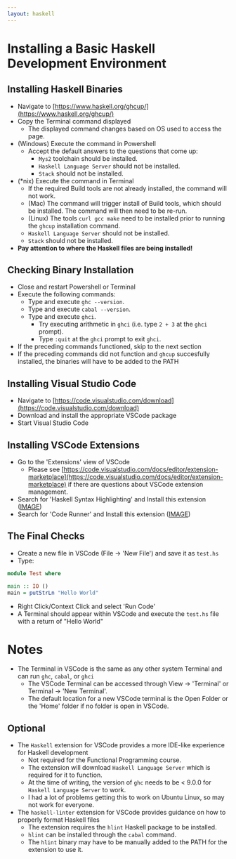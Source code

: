 ```yaml
---
layout: haskell
---
```


# Installing a Basic Haskell Development Environment

## Installing Haskell Binaries

- Navigate to [https://www.haskell.org/ghcup/](https://www.haskell.org/ghcup/)
- Copy the Terminal command displayed 
  - The displayed command changes based on OS used to access the page.
- (Windows) Execute the command in Powershell
    - Accept the default answers to the questions that come up:
      - `Mys2` toolchain should be installed.
      - `Haskell Language Server` should not be installed.
      - `Stack` should not be installed.
- (*nix) Execute the command in Terminal
    - If the required Build tools are not already installed, the command will not work.
    - (Mac) The command will trigger install of Build tools, which should be installed. The command will then need to be re-run.
    - (Linux) The tools `curl gcc make` need to be installed prior to running the `ghcup` installation command.
    - `Haskell Language Server` should not be installed.
    - `Stack` should not be installed.
- **Pay attention to where the Haskell files are being installed!**

## Checking Binary Installation

- Close and restart Powershell or Terminal
- Execute the following commands:
  - Type and execute `ghc --version`.
  - Type and execute `cabal --version`.
  - Type and execute `ghci`.
    - Try executing arithmetic in `ghci` (i.e. type `2 + 3` at the `ghci` prompt).
    - Type `:quit` at the `ghci` prompt to exit `ghci`.
- If the preceding commands functioned, skip to the next section
- If the preceding commands did not function and `ghcup` succesfully installed, the binaries will have to be added to the PATH

## Installing Visual Studio Code

- Navigate to [https://code.visualstudio.com/download](https://code.visualstudio.com/download)
- Download and install the appropriate VSCode package
- Start Visual Studio Code

## Installing VSCode Extensions

- Go to the 'Extensions' view of VSCode
  - Please see [https://code.visualstudio.com/docs/editor/extension-marketplace](https://code.visualstudio.com/docs/editor/extension-marketplace) if there are questions about VSCode extension management.
- Search for 'Haskell Syntax Highlighting' and Install this extension ([IMAGE](./assets/img/InstallSyntaxHighlighting.png))
- Search for 'Code Runner' and Install this extension ([IMAGE](./assets/img/InstallCodeRunnerVSCode.png))

## The Final Checks

- Create a new file in VSCode (File -> 'New File') and save it as `test.hs`
- Type:

```haskell
module Test where

main :: IO ()
main = putStrLn "Hello World"
```

- Right Click/Context Click and select 'Run Code'
- A Terminal should appear within VSCode and execute the `test.hs` file with a return of "Hello World"

# Notes

- The Terminal in VSCode is the same as any other system Terminal and can run `ghc`, `cabal`, or `ghci`
  - The VSCode Terminal can be accessed through View -> 'Terminal' or Terminal -> 'New Terminal'.
  - The default location for a new VSCode terminal is the Open Folder or the 'Home' folder if no folder is open in VSCode.

## Optional

- The `Haskell` extension for VSCode provides a more IDE-like experience for Haskell development
  - Not required for the Functional Programming course.
  - The extension will download `Haskell Language Server` which is required for it to function.
  - At the time of writing, the version of `ghc` needs to be < 9.0.0 for `Haskell Language Server` to work.
  - I had a lot of problems getting this to work on Ubuntu Linux, so may not work for everyone.
- The `haskell-linter` extension for VSCode provides guidance on how to properly format Haskell files
  - The extension requires the `hlint` Haskell package to be installed.
  - `hlint` can be installed through the `cabal` command.
  - The `hlint` binary may have to be manually added to the PATH for the extension to use it.
